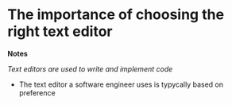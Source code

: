 # The importance of choosing the right text editor
 
 **Notes**
 
 _Text editors are used to write and implement code_ 
 
 + The text editor a software engineer uses is typycally based on preference
  
  

